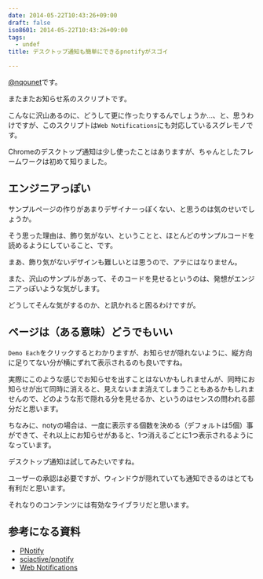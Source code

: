 ```yaml
---
date: 2014-05-22T10:43:26+09:00
draft: false
iso8601: 2014-05-22T10:43:26+09:00
tags:
  - undef
title: デスクトップ通知も簡単にできるpnotifyがスゴイ

---
```


<p><a href="https://twitter.com/nqounet">@nqounet</a>です。</p>

<p>またまたお知らせ系のスクリプトです。</p>

<p>こんなに沢山あるのに、どうして更に作ったりするんでしょうか…、と、思うわけですが、このスクリプトは<code>Web Notifications</code>にも対応しているスグレモノです。</p>

<p>Chromeのデスクトップ通知は少し使ったことはありますが、ちゃんとしたフレームワークは初めて知りました。</p>



<h2>エンジニアっぽい</h2>

<p>サンプルページの作りがあまりデザイナーっぽくない、と思うのは気のせいでしょうか。</p>

<p>そう思った理由は、飾り気がない、ということと、ほとんどのサンプルコードを読めるようにしていること、です。</p>

<p>まあ、飾り気がないデザインも難しいとは思うので、アテにはなりません。</p>

<p>また、沢山のサンプルがあって、そのコードを見せるというのは、発想がエンジニアっぽいような気がします。</p>

<p>どうしてそんな気がするのか、と訊かれると困るわけですが。</p>

<h2>ページは（ある意味）どうでもいい</h2>

<p><code>Demo Each</code>をクリックするとわかりますが、お知らせが隠れないように、縦方向に足りてない分が横にずれて表示されるのも良いですね。</p>

<p>実際にこのような感じでお知らせを出すことはないかもしれませんが、同時にお知らせが出て同時に消えると、見えないまま消えてしまうこともあるかもしれませんので、どのような形で隠れる分を見せるか、というのはセンスの問われる部分だと思います。</p>

<p>ちなみに、notyの場合は、一度に表示する個数を決める（デフォルトは5個）事ができて、それ以上にお知らせがあると、1つ消えるごとに1つ表示されるようになっています。</p>

<p>デスクトップ通知は試してみたいですね。</p>

<p>ユーザーの承認は必要ですが、ウィンドウが隠れていても通知できるのはとても有利だと思います。</p>

<p>それなりのコンテンツには有効なライブラリだと思います。</p>

<h2>参考になる資料</h2>

<ul>
<li><a href="http://sciactive.com/pnotify/">PNotify</a></li>
<li><a href="https://github.com/sciactive/pnotify">sciactive/pnotify</a></li>
<li><a href="http://www.w3.org/TR/notifications/">Web Notifications</a></li>
</ul>
    	
